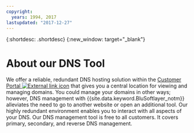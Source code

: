 ```yaml
---
copyright:
  years: 1994, 2017
lastupdated: "2017-12-27"
---
```


{:shortdesc: .shortdesc}
{:new_window: target="_blank"}

# About our DNS Tool

We offer a reliable, redundant DNS hosting solution within the [Customer Portal ![External link icon](../../icons/launch-glyph.svg "External link icon")](https://control.softlayer.com/network/dns/list) that gives you a central location for viewing and managing domains. You could manage your domains in other ways; however, DNS management with {{site.data.keyword.BluSoftlayer_notm}} alleviates the need to go to another website or open an additional tool. Our highly redundant environment enables you to interact with all aspects of your DNS. Our DNS management tool is free to all customers. It covers primary, secondary, and reverse DNS management.


